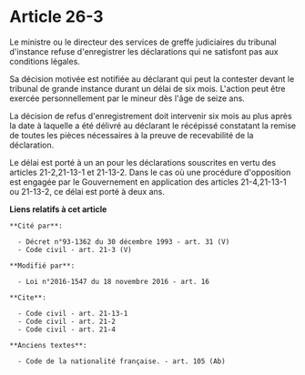 # Article 26-3

Le ministre ou le directeur des services de greffe judiciaires du tribunal d'instance refuse d'enregistrer les déclarations
qui ne satisfont pas aux conditions légales. 

Sa décision motivée est notifiée au déclarant qui peut la contester devant le tribunal de grande instance durant un délai de
six mois. L'action peut être exercée personnellement par le mineur dès l'âge de seize ans. 

La décision de refus d'enregistrement doit intervenir six mois au plus après la date à laquelle a été délivré au déclarant le
récépissé constatant la remise de toutes les pièces nécessaires à la preuve de recevabilité de la déclaration. 

Le délai est porté à un an pour les déclarations souscrites en vertu des articles 21-2,21-13-1 et 21-13-2. Dans le cas où une
procédure d'opposition est engagée par le Gouvernement en application des articles 21-4,21-13-1 ou 21-13-2, ce délai est
porté à deux ans.

**Liens relatifs à cet article**

	**Cité par**:

	  - Décret n°93-1362 du 30 décembre 1993 - art. 31 (V)
	  - Code civil - art. 21-3 (V)

	**Modifié par**:

	  - Loi n°2016-1547 du 18 novembre 2016 - art. 16

	**Cite**:

	  - Code civil - art. 21-13-1
	  - Code civil - art. 21-2
	  - Code civil - art. 21-4

	**Anciens textes**:

	  - Code de la nationalité française. - art. 105 (Ab)
